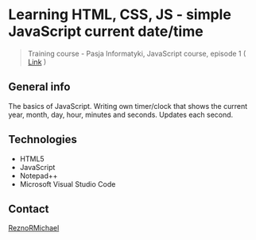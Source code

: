 # Learning HTML, CSS, JS - simple JavaScript current date/time
> Training course - Pasja Informatyki, JavaScript course, episode 1 ( [Link](https://www.youtube.com/watch?v=OcwON22ctYc) )

## General info
The basics of JavaScript. Writing own timer/clock that shows the current year, month, day, hour, minutes and seconds. Updates each second.

## Technologies
* HTML5
* JavaScript
* Notepad++
* Microsoft Visual Studio Code

## Contact
[ReznoRMichael](https://github.com/ReznoRMichael) 